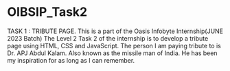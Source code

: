 # OIBSIP_Task2
TASK 1 : TRIBUTE PAGE. This is a part of the Oasis Infobyte Internship(JUNE 2023 Batch) The Level 2 Task 2 of the internship is to develop a tribute page using HTML, CSS and JavaScript. The person I am paying tribute to is Dr. APJ Abdul Kalam. Also known as the missile man of India. He has been my inspiration for as long as I can remember.
